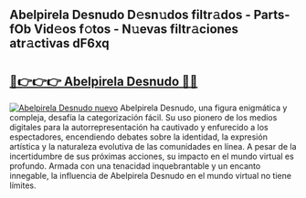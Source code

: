 ## Abelpirela Desnudo D𝚎sn𝚞dos filtr𝚊dos - Parts-fOb Vid𝚎os f𝚘tos - N𝚞evas filtr𝚊ciones atr𝚊ctivas dF6xq

# <h2><a href="http://mb6ov6a.tromn.icu/?c=Abelpirela+Desnudo">🔗👉👉👉 Abelpirela Desnudo 🔗🔗</a></h2>

[![Abelpirela Desnudo nuevo](https://i.imgur.com/pEAQMta.gif)](http://mb6ov6a.tromn.icu/?c=Abelpirela+Desnudo)
Abelpirela Desnudo, una figura enigmática y compleja, desafía la categorización fácil. Su uso pionero de los medios digitales para la autorrepresentación ha cautivado y enfurecido a los espectadores, encendiendo debates sobre la identidad, la expresión artística y la naturaleza evolutiva de las comunidades en línea. A pesar de la incertidumbre de sus próximas acciones, su impacto en el mundo virtual es profundo. Armada con una tenacidad inquebrantable y un encanto innegable, la influencia de Abelpirela Desnudo en el mundo virtual no tiene límites.

